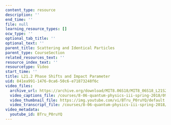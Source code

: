 ```yaml
---
content_type: resource
description: ''
end_time: ''
file: null
learning_resource_types: []
ocw_type: ''
optional_tab_title: ''
optional_text: ''
parent_title: Scattering and Identical Particles
parent_type: CourseSection
related_resources_text: ''
resource_index_text: ''
resourcetype: Video
start_time: ''
title: L21.2 Phase Shifts and Impact Parameter
uid: 841ea991-1476-0ca6-50c6-e71873248f6c
video_files:
  archive_url: https://archive.org/download/MIT8.06S18/MIT8_06S18_L21S2_300k.mp4
  video_captions_file: /courses/8-06-quantum-physics-iii-spring-2018/09ac282b94c959b6af73f4eba5678ce2_BTru_P0ruYQ.vtt
  video_thumbnail_file: https://img.youtube.com/vi/BTru_P0ruYQ/default.jpg
  video_transcript_file: /courses/8-06-quantum-physics-iii-spring-2018/c52e2d8b5f8ae1032a88b2a098776045_BTru_P0ruYQ.pdf
video_metadata:
  youtube_id: BTru_P0ruYQ
---
```


